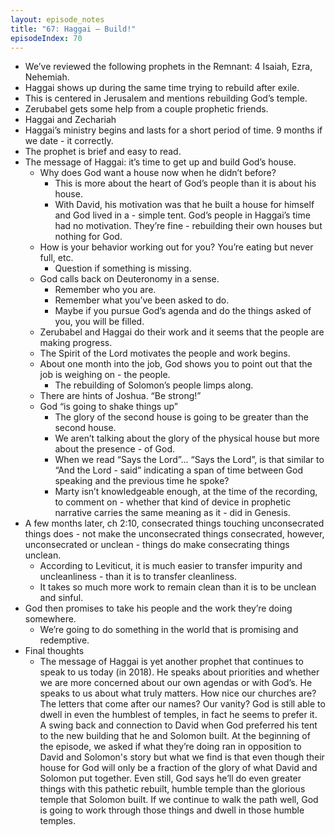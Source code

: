 ```yaml
---
layout: episode_notes
title: "67: Haggai – Build!"
episodeIndex: 70
---
```


- We’ve reviewed the following prophets in the Remnant: 4 Isaiah, Ezra, Nehemiah.
- Haggai shows up during the same time trying to rebuild after exile.
- This is centered in Jerusalem and mentions rebuilding God’s temple.
- Zerubabel gets some help from a couple prophetic friends. 
- Haggai and Zechariah
- Haggai’s ministry begins and lasts for a short period of time. 9 months if we date - it correctly.
- The prophet is brief and easy to read.
- The message of Haggai: it’s time to get up and build God’s house.
  - Why does God want a house now when he didn’t before?
    - This is more about the heart of God’s people than it is about his house.
    - With David, his motivation was that he built a house for himself and God lived in a - simple tent. God’s people in Haggai’s time had no motivation. They’re fine - rebuilding their own houses but nothing for God.
  - How is your behavior working out for you? You’re eating but never full, etc.
    - Question if something is missing.
  - God calls back on Deuteronomy in a sense.
    - Remember who you are.
    - Remember what you’ve been asked to do.
    - Maybe if you pursue God’s agenda and do the things asked of you, you will be filled.
  - Zerubabel and Haggai do their work and it seems that the people are making progress.
  - The Spirit of the Lord motivates the people and work begins.
  - About one month into the job, God shows you to point out that the job is weighing on - the people.
    - The rebuilding of Solomon’s people limps along.
  - There are hints of Joshua. “Be strong!”
  - God “is going to shake things up”
    - The glory of the second house is going to be greater than the second house.
    - We aren’t talking about the glory of the physical house but more about the presence - of God.
    - When we read “Says the Lord”... “Says the Lord”, is that similar to “And the Lord - said” indicating a span of time between God speaking and the previous time he spoke? 
    - Marty isn’t knowledgeable enough, at the time of the recording, to comment on - whether that kind of device in prophetic narrative carries the same meaning as it - did in Genesis.
- A few months later, ch 2:10, consecrated things touching unconsecrated things does - not make the unconsecrated things consecrated, however, unconsecrated or unclean - things do make consecrating things unclean.
  - According to Leviticut, it is much easier to transfer impurity and uncleanliness - than it is to transfer cleanliness.
  - It takes so much more work to remain clean than it is to be unclean and sinful.
- God then promises to take his people and the work they’re doing somewhere.
  - We’re going to do something in the world that is promising and redemptive.
- Final thoughts
  - The message of Haggai is yet another prophet that continues to speak to us today (in 2018). He speaks about priorities and whether we are more concerned about our own agendas or with God’s. He speaks to us about what truly matters. How nice our churches are? The letters that come after our names? Our vanity? God is still able to dwell in even the humblest of temples, in fact he seems to prefer it. A swing back and connection to David when God preferred his tent to the new building that he and Solomon built. At the beginning of the episode, we asked if what they’re doing ran in opposition to David and Solomon's story but what we find is that even though their house for God will only be a fraction of the glory of what David and Solomon put together. Even still, God says he’ll do even greater things with this pathetic rebuilt, humble temple than the glorious temple that Solomon built. If we continue to walk the path well, God is going to work through those things and dwell in those humble temples.
